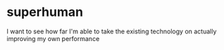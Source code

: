 # superhuman
I want to see how far I'm able to take the existing technology on actually improving my own performance
